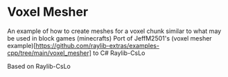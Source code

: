 # Voxel Mesher
An example of how to create meshes for a voxel chunk similar to what may be used in block games (minecrafts)
Port of JeffM2501's (voxel mesher example)[https://github.com/raylib-extras/examples-cpp/tree/main/voxel_mesher] to C# Raylib-CsLo

Based on Raylib-CsLo
